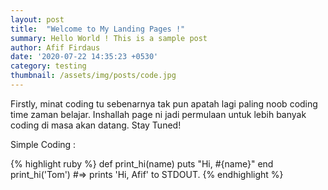 ```yaml
---
layout: post
title:  "Welcome to My Landing Pages !"
summary: Hello World ! This is a sample post
author: Afif Firdaus
date: '2020-07-22 14:35:23 +0530'
category: testing
thumbnail: /assets/img/posts/code.jpg
---
```


Firstly, minat coding tu sebenarnya tak pun apatah lagi paling noob coding time zaman belajar. Inshallah page ni jadi permulaan untuk lebih banyak coding di masa akan datang. Stay Tuned!

Simple Coding :

{% highlight ruby %}
def print_hi(name)
  puts "Hi, #{name}"
end
print_hi('Tom')
#=> prints 'Hi, Afif' to STDOUT.
{% endhighlight %}

<!-- Check out the [Jekyll docs][jekyll-docs] for more info on how to get the most out of Jekyll. File all bugs/feature requests at [Jekyll’s GitHub repo][jekyll-gh]. If you have questions, you can ask them on [Jekyll Talk][jekyll-talk]. -->

<!-- [jekyll-docs]: https://jekyllrb.com/docs/home
[jekyll-gh]:   https://github.com/jekyll/jekyll
[jekyll-talk]: https://talk.jekyllrb.com/ -->